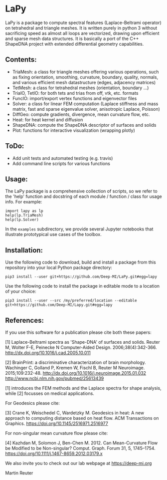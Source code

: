# LaPy

LaPy is a package to compute spectral features (Laplace-Beltrami operator) on
tetrahedral and triangle meshes. It is written purely in python 3 without
sacrificing speed as almost all loops are vectorized, drawing upon efficient
and sparse mesh data structures. It is basically a port of the C++ ShapeDNA
project with extended differential geometry capabilities.

## Contents:

- TriaMesh: a class for triangle meshes offering various operations, such as
  fixing orientation, smoothing, curvature, boundary, quality, normals, and
  various efficient mesh datastructure (edges, adjacency matrices)
- TetMesh: a class for tetrahedral meshes (orientation, boundary ...)
- TriaIO, TetIO: for both tets and trias from off, vtk, etc. formats
- FuncIO: import/export vertex functions and eigenvector files
- Solver: a class for linear FEM computation (Laplace stiffness and mass
  matrix, fast and sparse eigenvalue solver, anisotropic Laplace, Poisson)
- DiffGeo: compute gradients, divergence, mean curvature flow, etc.
- Heat: for heat kernel and diffusion
- ShapeDNA: compute the ShapeDNA descriptor of surfaces and solids
- Plot: functions for interactive visualization (wrapping plotly)

## ToDo:

- Add unit tests and automated testing (e.g. travis)
- Add command line scripts for various functions

## Usage:

The LaPy package is a comprehensive collection of scripts, so we refer to the
'help' function and docstring of each module / function / class for usage info.
For example:

```
import lapy as lp
help(lp.TriaMesh)
help(lp.Solver)
```

In the `examples` subdirectory, we provide several Jupyter notebooks that
illustrate prototypical use cases of the toolbox.

## Installation:

Use the following code to download, build and install a package from this
repository into your local Python package directory:

`pip3 install --user git+https://github.com/Deep-MI/LaPy.git#egg=lapy`

Use the following code to install the package in editable mode to a location of
your choice:

`pip3 install --user --src /my/preferred/location --editable git+https://github.com/Deep-MI/Lapy.git#egg=lapy`

## References:

If you use this software for a publication please cite both these papers:

[1] Laplace-Beltrami spectra as 'Shape-DNA' of surfaces and solids. Reuter M, Wolter F-E, Peinecke N Computer-Aided Design. 2006;38(4):342-366. http://dx.doi.org/10.1016/j.cad.2005.10.011

[2] BrainPrint: a discriminative characterization of brain morphology. Wachinger C, Golland P, Kremen W, Fischl B, Reuter M Neuroimage. 2015;109:232-48. http://dx.doi.org/10.1016/j.neuroimage.2015.01.032 http://www.ncbi.nlm.nih.gov/pubmed/25613439

[1] introduces the FEM methods and the Laplace spectra for shape analysis, while [2] focusses on medical applications.

For Geodesics please cite:

[3] Crane K, Weischedel C, Wardetzky M. Geodesics in heat: A new approach to computing distance based on heat flow. ACM Transactions on Graphics. https://doi.org/10.1145/2516971.2516977

For non-singular mean curvature flow please cite:

[4] Kazhdan M, Solomon J, Ben-Chen M. 2012. Can Mean-Curvature Flow be Modified to be Non-singular? Comput. Graph. Forum 31, 5, 1745–1754.
https://doi.org/10.1111/j.1467-8659.2012.03179.x

We also invite you to check out our lab webpage at https://deep-mi.org

Martin Reuter
